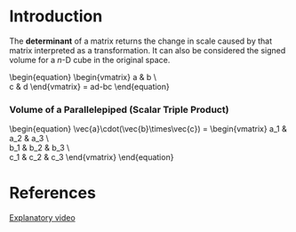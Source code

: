 # Introduction

The **determinant** of a matrix returns the change in scale caused by that matrix interpreted as a transformation. It can also be considered the signed volume for a $n$-D cube in the original space.

\begin{equation}
\begin{vmatrix}
a & b \\\
c & d
\end{vmatrix} = ad-bc
\end{equation}

### Volume of a Parallelepiped (Scalar Triple Product)

\begin{equation}
\vec{a}\cdot(\vec{b}\times\vec{c}) = \begin{vmatrix}
a_1 & a_2 & a_3 \\\
b_1 & b_2 & b_3 \\\
c_1 & c_2 & c_3
\end{vmatrix}
\end{equation}

# References

[Explanatory video](https://youtu.be/Ip3X9LOh2dk)